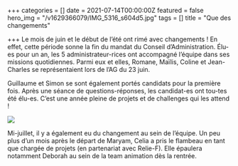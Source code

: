 +++
categories = []
date = 2021-07-14T00:00:00Z
featured = false
hero_img = "/v1629366079/IMG_5316_s604d5.jpg"
tags = []
title = "Que des changements"

+++
Le mois de juin et le début de l’été ont rimé avec changements ! En effet, cette période sonne la fin du mandat du Conseil d’Administration. Élu-es pour un an, les 5 administrateur-rices ont accompagné l’équipe dans ses missions quotidiennes. Parmi eux et elles, Romane, Maïlis, Coline et Jean-Charles se représentaient lors de l’AG du 23 juin.  
  
Guillaume et Simon se sont également portés candidats pour la première fois. Après une séance de questions-réponses, les candidat-es ont tou-tes été élu-es. C’est une année pleine de projets et de challenges qui les attend !

![](https://res.cloudinary.com/cefasbl/image/upload/c_limit,dpr_auto,q_70,w_740,f_auto/v1629365038/CA21_22_fxfyg0.jpg)  
  
Mi-juillet, il y a également eu du changement au sein de l’équipe. Un peu plus d’un mois après le départ de Maryam, Celia a pris le flambeau en tant que chargée de projets (en partenariat avec Relie-F). Elle épaulera notamment Deborah au sein de la team animation dès la rentrée. 